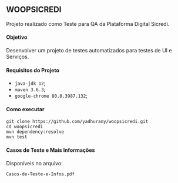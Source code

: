 ## WOOPSICREDI

Projeto realizado como Teste para QA da Plataforma Digital Sicredi.

#### Objetivo
Desenvolver um projeto de testes automatizados para testes de UI e Serviços.

#### Requisitos do Projeto
- `java-jdk 12`;
- `maven 3.6.3`;
- `google-chrome 80.0.3987.132`;

#### Como executar
```
git clone https://github.com/yadhurany/woopsicredi.git
cd woopsicredi
mvn dependency:resolve
mvn test
```

#### Casos de Teste e Mais Informações

Disponíveis no arquivo:
```
Casos-de-Teste-e-Infos.pdf
```

